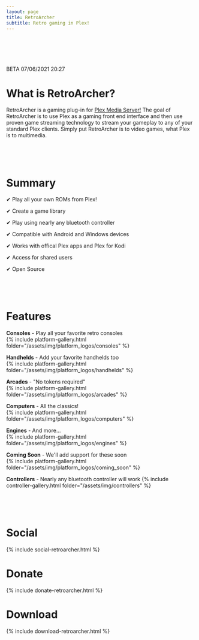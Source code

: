 ```yaml
---
layout: page
title: RetroArcher
subtitle: Retro gaming in Plex!
---
```

<pre>




</pre>
BETA 07/06/2021 20:27
<a name="about"></a>
# What is RetroArcher?

RetroArcher is a gaming plug-in for [Plex Media Server!](www.plex.tv) The goal of RetroArcher is to use Plex as a gaming front end interface and then use proven game streaming technology to stream your gameplay to any of your standard Plex clients. Simply put RetroArcher is to video games, what Plex is to multimedia.
<pre>



</pre>
<a name="summary"></a>
# Summary

✔ Play all your own ROMs from Plex!  
  
✔ Create a game library  
  
✔ Play using nearly any bluetooth controller  
  
✔ Compatible with Android and Windows devices  
  
✔ Works with offical Plex apps and Plex for Kodi  
  
✔ Access for shared users  
  
✔ Open Source  
<pre>



</pre>
<a name="features"></a>
# Features

**Consoles** - Play all your favorite retro consoles  
{% include platform-gallery.html folder="/assets/img/platform_logos/consoles" %}

**Handhelds** - Add your favorite handhelds too  
{% include platform-gallery.html folder="/assets/img/platform_logos/handhelds" %}

**Arcades** - "No tokens required"  
{% include platform-gallery.html folder="/assets/img/platform_logos/arcades" %}

**Computers** - All the classics!  
{% include platform-gallery.html folder="/assets/img/platform_logos/computers" %}

**Engines** - And more...  
{% include platform-gallery.html folder="/assets/img/platform_logos/engines" %}

**Coming Soon** - We'll add support for these soon  
{% include platform-gallery.html folder="/assets/img/platform_logos/coming_soon" %}

**Controllers** - Nearly any bluetooth controller will work 
{% include controller-gallery.html folder="/assets/img/controllers" %}
<pre>



</pre>
<a name="social"></a>
# Social
  {% include social-retroarcher.html %}

<a name="donate"></a>
# Donate
  {% include donate-retroarcher.html %}


<a name="download"></a>
# Download
  {% include download-retroarcher.html %}
  <pre>





</pre>